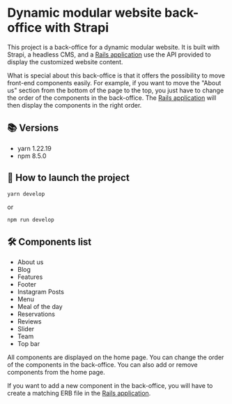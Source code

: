 # Dynamic modular website back-office with Strapi

This project is a back-office for a dynamic modular website. It is built with Strapi, a headless CMS, and a [Rails application](https://github.com/JulesPR1/dynamic-modular-site-front) use the API provided to display the customized website content.

What is special about this back-office is that it offers the possibility to move front-end components easily. For example, if you want to move the "About us" section from the bottom of the page to the top, you just have to change the order of the components in the back-office. The [Rails application](https://github.com/JulesPR1/dynamic-modular-site-front) will then display the components in the right order.

## 📚 Versions

- yarn 1.22.19
- npm 8.5.0

## 🚀 How to launch the project

```
yarn develop
```

or

```
npm run develop
```

## 🛠️ Components list

- About us
- Blog
- Features
- Footer
- Instagram Posts
- Menu
- Meal of the day
- Reservations
- Reviews
- Slider
- Team
- Top bar

All components are displayed on the home page. You can change the order of the components in the back-office. You can also add or remove components from the home page.

If you want to add a new component in the back-office, you will have to create a matching ERB file in the [Rails application](https://github.com/JulesPR1/dynamic-modular-site-front).